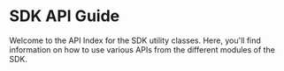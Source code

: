 # SDK API Guide

Welcome to the API Index for the SDK utility classes. Here, you'll find information on how to use various APIs from the different modules of the SDK.

